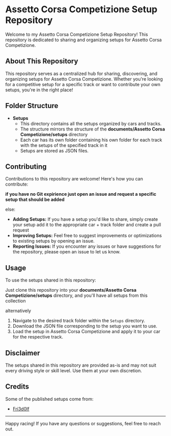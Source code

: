 # Assetto Corsa Competizione Setup Repository

Welcome to my Assetto Corsa Competizione Setup Repository! This repository is dedicated to sharing and organizing setups for Assetto Corsa Competizione.

## About This Repository

This repository serves as a centralized hub for sharing, discovering, and organizing setups for Assetto Corsa Competizione. Whether you're looking for a competitive setup for a specific track or want to contribute your own setups, you're in the right place!

## Folder Structure

- **Setups**
  - This directory contains all the setups organized by cars and tracks.
  - The structure mirrors the structure of the **documents/Assetto Corsa Competizione/setups** directory
  - Each car has its own folder containing his own folder for each track with the setups of the specified track in it
  - Setups are stored as JSON files.

## Contributing

Contributions to this repository are welcome! Here's how you can contribute:

**if you have no Git expirience just open an issue and request a specific setup that should be added**

else:

- **Adding Setups:** If you have a setup you'd like to share, simply create your setup add it to the appropriate car + track folder and create a pull request
- **Improving Setups:** Feel free to suggest improvements or optimizations to existing setups by opening an issue.
- **Reporting Issues:** If you encounter any issues or have suggestions for the repository, please open an issue to let us know.

## Usage

To use the setups shared in this repository:

Just clone this repository into your **documents/Assetto Corsa Competizione/setups** directory, and you'll have all setups from this collection

alternatively

1. Navigate to the desired track folder within the `Setups` directory.
2. Download the JSON file corresponding to the setup you want to use.
3. Load the setup in Assetto Corsa Competizione and apply it to your car for the respective track.

## Disclaimer

The setups shared in this repository are provided as-is and may not suit every driving style or skill level. Use them at your own discretion.

## Credits

Some of the published setups come from:
- [Fri3d0lf](https://www.youtube.com/@Fri3d0lf)

---

Happy racing! If you have any questions or suggestions, feel free to reach out.
